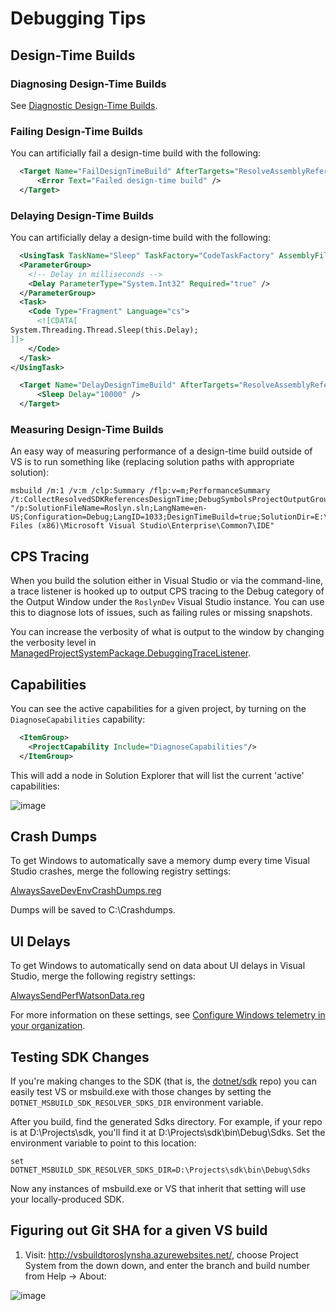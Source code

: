 # Debugging Tips

## Design-Time Builds
### Diagnosing Design-Time Builds

See [Diagnostic Design-Time Builds](/docs/design-time-builds.md#diagnosing-design-time-builds).

### Failing Design-Time Builds

You can artificially fail a design-time build with the following:

``` XML
  <Target Name="FailDesignTimeBuild" AfterTargets="ResolveAssemblyReferences">
      <Error Text="Failed design-time build" />
  </Target>
```
### Delaying Design-Time Builds

You can artificially delay a design-time build with the following:

``` XML
  <UsingTask TaskName="Sleep" TaskFactory="CodeTaskFactory" AssemblyFile="$(MSBuildToolsPath)\Microsoft.Build.Tasks.v4.0.dll">
  <ParameterGroup>
    <!-- Delay in milliseconds -->
    <Delay ParameterType="System.Int32" Required="true" />
  </ParameterGroup>
  <Task>
    <Code Type="Fragment" Language="cs">
      <![CDATA[
System.Threading.Thread.Sleep(this.Delay);
]]>
    </Code>
  </Task>
</UsingTask>

  <Target Name="DelayDesignTimeBuild" AfterTargets="ResolveAssemblyReferences">
      <Sleep Delay="10000" />
  </Target>
```

### Measuring Design-Time Builds

An easy way of measuring performance of a design-time build outside of VS is to run something like (replacing solution paths with appropriate solution):
```
msbuild /m:1 /v:m /clp:Summary /flp:v=m;PerformanceSummary /t:CollectResolvedSDKReferencesDesignTime;DebugSymbolsProjectOutputGroup;ResolveComReferencesDesignTime;ContentFilesProjectOutputGroup;DocumentationProjectOutputGroupDependencies;SGenFilesOutputGroup;ResolveProjectReferencesDesignTime;SourceFilesProjectOutputGroup;DebugSymbolsProjectOutputGroupDependencies;SatelliteDllsProjectOutputGroup;BuiltProjectOutputGroup;SGenFilesOutputGroupDependencies;ResolveAssemblyReferencesDesignTime;CollectSDKReferencesDesignTime;DocumentationProjectOutputGroup;PriFilesOutputGroup;BuiltProjectOutputGroupDependencies;SatelliteDllsProjectOutputGroupDependencies;SDKRedistOutputGroup "/p:SolutionFileName=Roslyn.sln;LangName=en-US;Configuration=Debug;LangID=1033;DesignTimeBuild=true;SolutionDir=E:\\roslyn\\;SolutionExt=.sln;BuildingInsideVisualStudio=true;DefineExplicitDefaults=true;Platform=AnyCPU;SolutionPath=E:\\roslyn\\Roslyn.sln;SolutionName=Roslyn;DevEnvDir=C:\Program Files (x86)\Microsoft Visual Studio\Enterprise\Common7\IDE"
```

## CPS Tracing

When you build the solution either in Visual Studio or via the command-line, a trace listener is hooked up to output CPS tracing to the Debug category of the Output Window under the `RoslynDev` Visual Studio instance. You can use this to diagnose lots of issues, such as failing rules or missing snapshots.

You can increase the verbosity of what is output to the window by changing the verbosity level in [ManagedProjectSystemPackage.DebuggingTraceListener](https://github.com/dotnet/roslyn-project-system/blob/master/src/Microsoft.VisualStudio.ProjectSystem.Managed.VS/Packaging/ManagedProjectSystemPackage.DebuggerTraceListener.cs#L44).

## Capabilities

You can see the active capabilities for a given project, by turning on the `DiagnoseCapabilities` capability:

``` XML
  <ItemGroup>
    <ProjectCapability Include="DiagnoseCapabilities"/>
  </ItemGroup>
```

This will add a node in Solution Explorer that will list the current 'active' capabilities:

![image](https://cloud.githubusercontent.com/assets/1103906/22411354/16dccb2a-e6f7-11e6-91dc-91c451cc6371.png)

## Crash Dumps

To get Windows to automatically save a memory dump every time Visual Studio crashes, merge the following registry settings:

[AlwaysSaveDevEnvCrashDumps.reg](/docs/repo/content/AlwaysSaveDevEnvCrashDumps.reg?raw=true)

Dumps will be saved to C:\Crashdumps.

## UI Delays

To get Windows to automatically send on data about UI delays in Visual Studio, merge the following registry settings:

[AlwaysSendPerfWatsonData.reg](/docs/repo/content/AlwaysSendPerfWatsonData.reg?raw=true)

For more information on these settings, see [Configure Windows telemetry in your organization](https://docs.microsoft.com/en-us/windows/configuration/configure-windows-telemetry-in-your-organization).

## Testing SDK Changes

If you're making changes to the SDK (that is, the [dotnet/sdk](https://github.com/dotnet/sdk) repo) you can easily test VS or msbuild.exe with those changes by setting the `DOTNET_MSBUILD_SDK_RESOLVER_SDKS_DIR` environment variable.

After you build, find the generated Sdks directory. For example, if your repo is at D:\Projects\sdk, you'll find it at D:\Projects\sdk\bin\Debug\Sdks. Set the environment variable to point to this location:

`set DOTNET_MSBUILD_SDK_RESOLVER_SDKS_DIR=D:\Projects\sdk\bin\Debug\Sdks`

Now any instances of msbuild.exe or VS that inherit that setting will use your locally-produced SDK.

## Figuring out Git SHA for a given VS build

1. Visit: http://vsbuildtoroslynsha.azurewebsites.net/, choose Project System from the down down, and enter the branch and build number from Help -> About:

![image](https://user-images.githubusercontent.com/1103906/28194295-a2ad6f36-6886-11e7-95d4-78b7dd191744.png)
